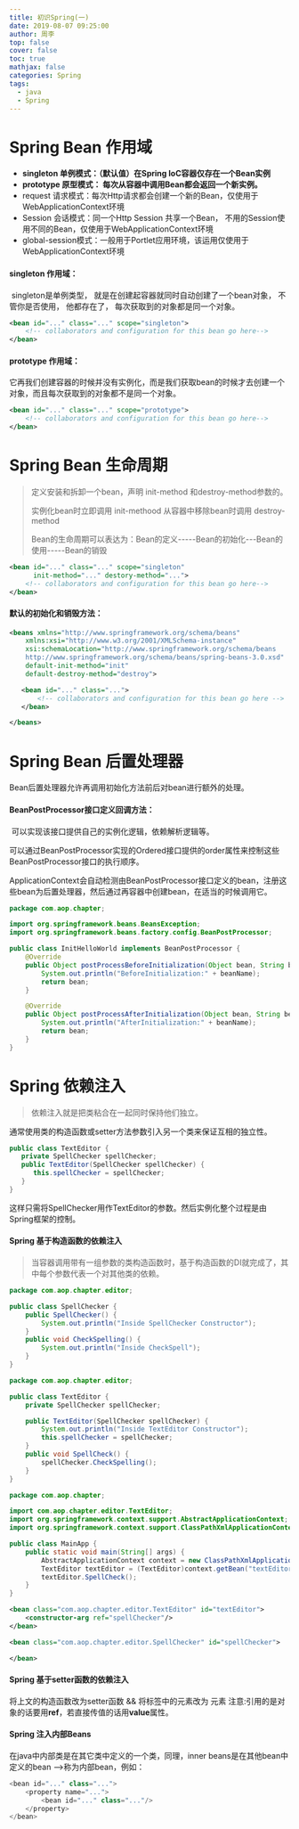 ```yaml
---
title: 初识Spring(一)
date: 2019-08-07 09:25:00
author: 周李
top: false
cover: false
toc: true
mathjax: false
categories: Spring
tags:
  - java
  - Spring
---
```




# Spring Bean 作用域

* **singleton   单例模式：（默认值）在Spring IoC容器仅存在一个Bean实例**
* **prototype  原型模式： 每次从容器中调用Bean都会返回一个新实例。**
* request 请求模式：每次Http请求都会创建一个新的Bean，仅使用于WebApplicationContext环境
* Session 会话模式：同一个Http Session 共享一个Bean， 不用的Session使用不同的Bean，仅使用于WebApplicationContext环境
* global-session模式：一般用于Portlet应用环境，该运用仅使用于WebApplicationContext环境

#### singleton 作用域：

​	singleton是单例类型， 就是在创建起容器就同时自动创建了一个bean对象， 不管你是否使用， 他都存在了， 每次获取到的对象都是同一个对象。

``` xml
<bean id="..." class="..." scope="singleton">
	<!-- collaborators and configuration for this bean go here-->
</bean>
```



#### prototype 作用域：

​	它再我们创建容器的时候并没有实例化，而是我们获取bean的时候才去创建一个对象，而且每次获取到的对象都不是同一个对象。

```xml
<bean id="..." class="..." scope="prototype">
	<!-- collaborators and configuration for this bean go here-->
</bean>
```



# Spring Bean 生命周期

> 定义安装和拆卸一个bean，声明 init-method 和destroy-method参数的。
>
> 实例化bean时立即调用 init-methood 从容器中移除bean时调用 destroy-method
>
> Bean的生命周期可以表达为：Bean的定义-----Bean的初始化---Bean的使用-----Bean的销毁

```xml
<bean id="..." class="..." scope="singleton"
      init-method="..." destory-method="...">
	<!-- collaborators and configuration for this bean go here-->
</bean>
```

#### 默认的初始化和销毁方法：

``` xml
<beans xmlns="http://www.springframework.org/schema/beans"
    xmlns:xsi="http://www.w3.org/2001/XMLSchema-instance"
    xsi:schemaLocation="http://www.springframework.org/schema/beans
    http://www.springframework.org/schema/beans/spring-beans-3.0.xsd"
    default-init-method="init" 
    default-destroy-method="destroy">

   <bean id="..." class="...">
       <!-- collaborators and configuration for this bean go here -->
   </bean>

</beans>

```

# Spring Bean 后置处理器

Bean后置处理器允许再调用初始化方法前后对bean进行额外的处理。

#### BeanPostProcessor接口定义回调方法：

​	可以实现该接口提供自己的实例化逻辑，依赖解析逻辑等。

可以通过BeanPostProcessor实现的Ordered接口提供的order属性来控制这些BeanPostProcessor接口的执行顺序。

ApplicationContext会自动检测由BeanPostProcessor接口定义的bean，注册这些bean为后置处理器，然后通过再容器中创建bean，在适当的时候调用它。

```java
package com.aop.chapter;

import org.springframework.beans.BeansException;
import org.springframework.beans.factory.config.BeanPostProcessor;

public class InitHelloWorld implements BeanPostProcessor {
    @Override
    public Object postProcessBeforeInitialization(Object bean, String beanName) throws BeansException {
        System.out.println("BeforeInitialization:" + beanName);
        return bean;
    }

    @Override
    public Object postProcessAfterInitialization(Object bean, String beanName) throws BeansException {
        System.out.println("AfterInitialization:" + beanName);
        return bean;
    }
}

```



# Spring 依赖注入

> 依赖注入就是把类粘合在一起同时保持他们独立。

通常使用类的构造函数或setter方法参数引入另一个类来保证互相的独立性。

``` java
public class TextEditor {
   private SpellChecker spellChecker;
   public TextEditor(SpellChecker spellChecker) {
      this.spellChecker = spellChecker;
   }
}
```

这样只需将SpellChecker用作TextEditor的参数。然后实例化整个过程是由Spring框架的控制。

#### Spring 基于构造函数的依赖注入

> 当容器调用带有一组参数的类构造函数时，基于构造函数的DI就完成了，其中每个参数代表一个对其他类的依赖。

```java
package com.aop.chapter.editor;

public class SpellChecker {
    public SpellChecker() {
        System.out.println("Inside SpellChecker Constructor");
    }
    public void CheckSpelling() {
        System.out.println("Inside CheckSpell");
    }
}

```



```java
package com.aop.chapter.editor;

public class TextEditor {
    private SpellChecker spellChecker;

    public TextEditor(SpellChecker spellChecker) {
        System.out.println("Inside TextEditor Constructor");
        this.spellChecker = spellChecker;
    }
    public void SpellCheck() {
        spellChecker.CheckSpelling();
    }
}

```



```java
package com.aop.chapter;

import com.aop.chapter.editor.TextEditor;
import org.springframework.context.support.AbstractApplicationContext;
import org.springframework.context.support.ClassPathXmlApplicationContext;

public class MainApp {
    public static void main(String[] args) {
        AbstractApplicationContext context = new ClassPathXmlApplicationContext("Beans.xml");
        TextEditor textEditor = (TextEditor)context.getBean("textEditor");
        textEditor.SpellCheck();
    }
}
```

```xml
<bean class="com.aop.chapter.editor.TextEditor" id="textEditor">
    <constructor-arg ref="spellChecker"/>
</bean>

<bean class="com.aop.chapter.editor.SpellChecker" id="spellChecker">

</bean>
```

#### Spring 基于setter函数的依赖注入

将上文的构造函数改为setter函数 && 将<bean>标签中的<constructor-arg>元素改为 <property>元素 注意:引用的是对象的话要用**ref**，若直接传值的话用**value**属性。

#### Spring 注入内部Beans

在java中内部类是在其它类中定义的一个类，同理，inner beans是在其他bean中定义的bean -->称为内部bean，例如：

```java
<bean id="..." class="...">
	<property name="...">
		<bean id="..." class="..."/>
	</property>
</bean>
```

